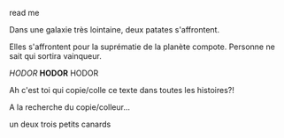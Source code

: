 read me

Dans une galaxie très lointaine, deux patates s'affrontent.

Elles s'affrontent pour la suprématie de la planète compote. Personne ne sait qui sortira vainqueur.


*HODOR* **HODOR** HODOR

Ah c'est toi qui copie/colle ce texte dans toutes les histoires?!

A la recherche du copie/colleur...

un deux trois petits canards
